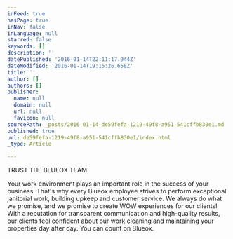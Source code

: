 ```yaml
---
inFeed: true
hasPage: true
inNav: false
inLanguage: null
starred: false
keywords: []
description: ''
datePublished: '2016-01-14T22:11:17.944Z'
dateModified: '2016-01-14T19:15:26.658Z'
title: ''
author: []
authors: []
publisher:
  name: null
  domain: null
  url: null
  favicon: null
sourcePath: _posts/2016-01-14-de59fefa-1219-49f8-a951-541cffb830e1.md
published: true
url: de59fefa-1219-49f8-a951-541cffb830e1/index.html
_type: Article

---
```

TRUST THE BLUEOX TEAM

Your work environment plays an important role in the success of your business. That's why every Blueox employee strives to perform exceptional janitorial work, building upkeep and customer service. We always do what we promise, and we promise to create WOW experiences for our clients! With a reputation for transparent communication and high-quality results, our clients feel confident about our work cleaning and maintaining your properties day after day. You can count on Blueox.